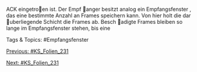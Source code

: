 ACK eingetroen ist.
Der Empf anger besitzt analog ein Empfangsfenster , das eine bestimmte
Anzahl an Frames speichern kann. Von hier holt die dar uberliegende Schicht
die Frames ab.
Besch adigte Frames bleiben so lange im Empfangsfenster stehen, bis eine

   Tags & Topics:
   #Empfangsfenster

[Previous: #KS_Folien_231](KS_Folien_231.md)

[Next: #KS_Folien_231](KS_Folien_231.md)